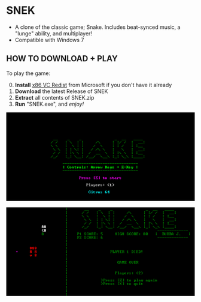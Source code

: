 # SNEK
+ A clone of the classic game; Snake. Includes beat-synced music, a "lunge" ability, and multiplayer!
+ Compatible with Windows 7

## HOW TO DOWNLOAD + PLAY
To play the game:

0. **Install** [x86 VC Redist](https://aka.ms/vs/16/release/vc_redist.x86.exe) from Microsoft if you don't have it already
1. **Download** the latest Release of SNEK
2. **Extract** all contents of SNEK.zip
3. **Run** "SNEK.exe", and *enjoy!*

![SNEK Main Menu](https://raw.githubusercontent.com/M-O-Marmalade/SNEK/master/Screenshots/snake%20sc%202.PNG)

![SNEK Gameplay](https://raw.githubusercontent.com/M-O-Marmalade/SNEK/master/Screenshots/snake%20sc.PNG)
